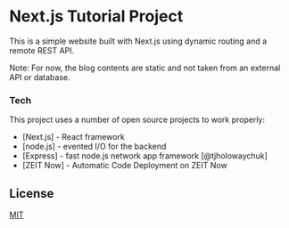 # Next.js Tutorial Project
This is a simple website built with Next.js using dynamic routing and a remote REST API.

Note: For now, the blog contents are static and not taken from an external API or database.

### Tech

This project uses a number of open source projects to work properly:

* [Next.js] - React framework
* [node.js] - evented I/O for the backend
* [Express] - fast node.js network app framework [@tjholowaychuk]
* [ZEIT Now] - Automatic Code Deployment on ZEIT Now

License
----
[MIT](./LICENSE.md)
